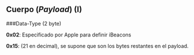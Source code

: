 ## Cuerpo (_Payload_) (I)
###Data-Type (2 byte)

**0x02**: Especificado por Apple para definir iBeacons

**0x15**: (21 en decimal), se supone que son los bytes restantes en el payload.

